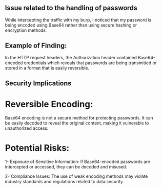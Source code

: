 ## Issue related to the handling of passwords

While intercepting the traffic with my burp, I noticed that my password is being encoded using Base64 rather than using secure hashing or encryption methods.

## Example of Finding:

In the HTTP request headers, the Authorization header contained Base64-encoded credentials which reveals that passwords are being transmitted or stored in a format that is easily reversible.

## Security Implications

# Reversible Encoding:

Base64 encoding is not a secure method for protecting passwords. It can be easily decoded to reveal the original content, making it vulnerable to unauthorized access.

# Potential Risks:

1- Exposure of Sensitive Information: If Base64-encoded passwords are intercepted or accessed, they can be decoded and misused.

2- Compliance Issues: The use of weak encoding methods may violate industry standards and regulations related to data security.

